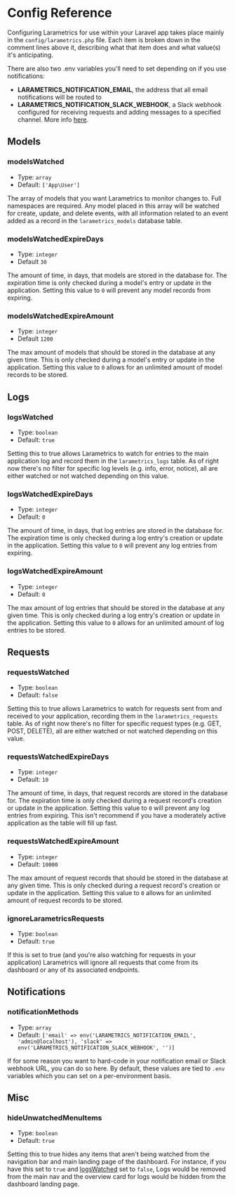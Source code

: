# Config Reference
Configuring Larametrics for use within your Laravel app takes place mainly in the `config/larametrics.php` file. Each item is broken down in the comment lines above it, describing what that item does and what value(s) it's anticipating. 

There are also two .env variables you'll need to set depending on if you use notifications:

- **LARAMETRICS_NOTIFICATION_EMAIL**, the address that all email notifications will be routed to
- **LARAMETRICS_NOTIFICATION_SLACK_WEBHOOK**, a Slack webhook configured for receiving requests and adding messages to a specified channel. More info [here](https://get.slack.help/hc/en-us/articles/115005265063-Incoming-WebHooks-for-Slack).

## Models
### modelsWatched
- Type: `array`
- Default: `['App\User']`

The array of models that you want Larametrics to monitor changes to. Full namespaces are required. Any model placed in this array will be watched for create, update, and delete events, with all information related to an event added as a record in the `larametrics_models` database table.

### modelsWatchedExpireDays
- Type: `integer`
- Default `30`

The amount of time, in days, that models are stored in the database for. The expiration time is only checked during a model's entry or update in the application. Setting this value to `0` will prevent any model records from expiring.

### modelsWatchedExpireAmount
- Type: `integer`
- Default `1200`

The max amount of models that should be stored in the database at any given time. This is only checked during a model's entry or update in the application. Setting this value to `0` allows for an unlimited amount of model records to be stored.

## Logs
### logsWatched
- Type: `boolean`
- Default: `true`

Setting this to true allows Larametrics to watch for entries to the main application log and record them in the `larametrics_logs` table. As of right now there's no filter for specific log levels (e.g. info, error, notice), all are either watched or not watched depending on this value.

### logsWatchedExpireDays
- Type: `integer`
- Default: `0`

The amount of time, in days, that log entries are stored in the database for. The expiration time is only checked during a log entry's creation or update in the application. Setting this value to `0` will prevent any log entries from expiring.

### logsWatchedExpireAmount
- Type: `integer`
- Default: `0`

The max amount of log entries that should be stored in the database at any given time. This is only checked during a log entry's creation or update in the application. Setting this value to `0` allows for an unlimited amount of log entries to be stored.

## Requests
### requestsWatched
- Type: `boolean`
- Default: `false`

Setting this to true allows Larametrics to watch for requests sent from and received to your application, recording them in the `larametrics_requests` table. As of right now there's no filter for specific request types (e.g. GET, POST, DELETE), all are either watched or not watched depending on this value.

### requestsWatchedExpireDays
- Type: `integer`
- Default: `10`

The amount of time, in days, that request records are stored in the database for. The expiration time is only checked during a request record's creation or update in the application. Setting this value to `0` will prevent any log entries from expiring. This isn't recommend if you have a moderately active application as the table will fill up fast.

### requestsWatchedExpireAmount
- Type: `integer`
- Default: `10000`

The max amount of request records that should be stored in the database at any given time. This is only checked during a request record's creation or update in the application. Setting this value to `0` allows for an unlimited amount of request records to be stored.

### ignoreLarametricsRequests
- Type: `boolean`
- Default: `true`

If this is set to true (and you're also watching for requests in your application) Larametrics will ignore all requests that come from its dashboard or any of its associated endpoints.

## Notifications
### notificationMethods
- Type: `array`
- Default: `['email' => env('LARAMETRICS_NOTIFICATION_EMAIL', 'admin@localhost'), 'slack' => env('LARAMETRICS_NOTIFICATION_SLACK_WEBHOOK', '')]`

If for some reason you want to hard-code in your notification email or Slack webhook URL, you can do so here. By default, these values are tied to `.env` variables which you can set on a per-environment basis.

## Misc
### hideUnwatchedMenuItems
- Type: `boolean`
- Default: `true`

Setting this to true hides any items that aren't being watched from the navigation bar and main landing page of the dashboard. For instance, if you have this set to `true` and [logsWatched](#logswatched) set to `false`, Logs would be removed from the main nav and the overview card for logs would be hidden from the dashboard landing page.